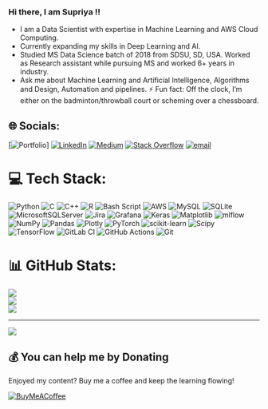 <!-- Simple Bio and Stats -->
### Hi there, I am Supriya !!

- I am a Data Scientist with expertise in Machine Learning and AWS Cloud Computing. <br>
- Currently expanding my skills in Deep Learning and AI.<br>
- Studied MS Data Science batch of 2018 from SDSU, SD, USA. Worked as Research assistant while pursuing MS and worked 6+ years in industry.<br>
- Ask me about Machine Learning and Artificial Intelligence, Algorithms and Design, Automation and pipelines.
⚡ Fun fact: Off the clock, I’m either on the badminton/throwball court or scheming over a chessboard.


## 🌐 Socials:
[![Portfolio](https://www.datascienceportfol.io/supriyasampat21)] [![LinkedIn](https://img.shields.io/badge/LinkedIn-%230077B5.svg?logo=linkedin&logoColor=white)](https://linkedin.com/in/supriya-jadhav-236a90b5) [![Medium](https://img.shields.io/badge/Medium-12100E?logo=medium&logoColor=white)](https://medium.com/@Supriyasampat) [![Stack Overflow](https://img.shields.io/badge/-Stackoverflow-FE7A16?logo=stack-overflow&logoColor=white)](https://stackoverflow.com/users/sjadhav) [![email](https://img.shields.io/badge/Email-D14836?logo=gmail&logoColor=white)](mailto:supriyasampat21@gmail.com) 

# 💻 Tech Stack:
![Python](https://img.shields.io/badge/python-3670A0?style=for-the-badge&logo=python&logoColor=ffdd54) ![C](https://img.shields.io/badge/c-%2300599C.svg?style=for-the-badge&logo=c&logoColor=white) ![C++](https://img.shields.io/badge/c++-%2300599C.svg?style=for-the-badge&logo=c%2B%2B&logoColor=white) ![R](https://img.shields.io/badge/r-%23276DC3.svg?style=for-the-badge&logo=r&logoColor=white) ![Bash Script](https://img.shields.io/badge/bash_script-%23121011.svg?style=for-the-badge&logo=gnu-bash&logoColor=white) ![AWS](https://img.shields.io/badge/AWS-%23FF9900.svg?style=for-the-badge&logo=amazon-aws&logoColor=white) ![MySQL](https://img.shields.io/badge/mysql-4479A1.svg?style=for-the-badge&logo=mysql&logoColor=white) ![SQLite](https://img.shields.io/badge/sqlite-%2307405e.svg?style=for-the-badge&logo=sqlite&logoColor=white) ![MicrosoftSQLServer](https://img.shields.io/badge/Microsoft%20SQL%20Server-CC2927?style=for-the-badge&logo=microsoft%20sql%20server&logoColor=white) ![Jira](https://img.shields.io/badge/jira-%230A0FFF.svg?style=for-the-badge&logo=jira&logoColor=white) ![Grafana](https://img.shields.io/badge/grafana-%23F46800.svg?style=for-the-badge&logo=grafana&logoColor=white) ![Keras](https://img.shields.io/badge/Keras-%23D00000.svg?style=for-the-badge&logo=Keras&logoColor=white) ![Matplotlib](https://img.shields.io/badge/Matplotlib-%23ffffff.svg?style=for-the-badge&logo=Matplotlib&logoColor=black) ![mlflow](https://img.shields.io/badge/mlflow-%23d9ead3.svg?style=for-the-badge&logo=numpy&logoColor=blue) ![NumPy](https://img.shields.io/badge/numpy-%23013243.svg?style=for-the-badge&logo=numpy&logoColor=white) ![Pandas](https://img.shields.io/badge/pandas-%23150458.svg?style=for-the-badge&logo=pandas&logoColor=white) ![Plotly](https://img.shields.io/badge/Plotly-%233F4F75.svg?style=for-the-badge&logo=plotly&logoColor=white) ![PyTorch](https://img.shields.io/badge/PyTorch-%23EE4C2C.svg?style=for-the-badge&logo=PyTorch&logoColor=white) ![scikit-learn](https://img.shields.io/badge/scikit--learn-%23F7931E.svg?style=for-the-badge&logo=scikit-learn&logoColor=white) ![Scipy](https://img.shields.io/badge/SciPy-%230C55A5.svg?style=for-the-badge&logo=scipy&logoColor=%white) ![TensorFlow](https://img.shields.io/badge/TensorFlow-%23FF6F00.svg?style=for-the-badge&logo=TensorFlow&logoColor=white) ![GitLab CI](https://img.shields.io/badge/gitlab%20CI-%23181717.svg?style=for-the-badge&logo=gitlab&logoColor=white) ![GitHub Actions](https://img.shields.io/badge/github%20actions-%232671E5.svg?style=for-the-badge&logo=githubactions&logoColor=white) ![Git](https://img.shields.io/badge/git-%23F05033.svg?style=for-the-badge&logo=git&logoColor=white) 
# 📊 GitHub Stats:
![](https://github-readme-stats.vercel.app/api?username=supriya-s-jadhav&theme=dark&hide_border=false&include_all_commits=false&count_private=false)<br/>
![](https://nirzak-streak-stats.vercel.app/?user=supriya-s-jadhav&theme=dark&hide_border=false)<br/>
![](https://github-readme-stats.vercel.app/api/top-langs/?username=supriya-s-jadhav&theme=dark&hide_border=false&include_all_commits=false&count_private=false)<br>

---
[![](https://visitcount.itsvg.in/api?id=supriya-s-jadhav&icon=0&color=0)](https://visitcount.itsvg.in)

  ## 💰 You can help me by Donating
Enjoyed my content? Buy me a coffee and keep the learning flowing!

  [![BuyMeACoffee](https://img.shields.io/badge/Buy%20Me%20a%20Coffee-ffdd00?style=for-the-badge&logo=buy-me-a-coffee&logoColor=black)](https://buymeacoffee.com/supriyasampat) 

  
<!-- Proudly created with GPRM ( https://gprm.itsvg.in ) -->


